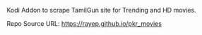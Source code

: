 Kodi Addon to scrape TamilGun site for Trending and HD movies.

Repo Source URL: https://rayep.github.io/pkr_movies
